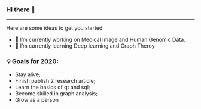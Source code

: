 ### Hi there 👋
---
Here are some ideas to get you started:

- 🔭 I’m currently working on Medical Image and Human Genomic Data. 
- 🌱 I’m currently learning Deep learning and Graph Theroy

### 💡 Goals for 2020:
- Stay alive;
- Finish publish 2 research article;
- Learn the basics of qt and sql;
- Become skilled in graph analysis;
- Grow as a person
